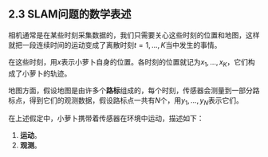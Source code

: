 ## 2.3 SLAM问题的数学表述

相机通常是在某些时刻采集数据的，我们只需要关心这些时刻的位置和地图，这样就把一段连续时间的运动变成了离散时刻$t=1,...,K$当中发生的事情。

在这些时刻，用$x$表示小萝卜自身的位置。各时刻的位置就记为$x_1,...,x_K$，它们构成了小萝卜的轨迹。

地图方面，假设地图是由许多个<B>路标</B>组成的，每个时刻，传感器会测量到一部分路标点，得到它们的观测数据，假设路标点一共有$N$个，用$y_1,...,y_N$表示它们。

在上述假定中，小萝卜携带着传感器在环境中运动，描述如下：

1. <B>运动</B>。
2. <B>观测</B>。
